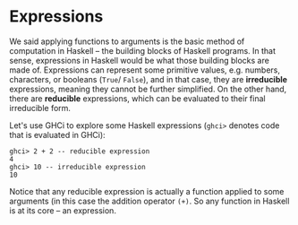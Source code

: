 # Expressions

We said applying functions to arguments is the basic method of computation in Haskell – the building blocks of Haskell programs. In that sense, expressions in Haskell would be what those building blocks are made of. Expressions can represent some primitive values, e.g. numbers, characters, or booleans \(`True`/ `False`\), and in that case, they are **irreducible** expressions, meaning they cannot be further simplified. On the other hand, there are **reducible** expressions, which can be evaluated to their final irreducible form.

Let's use GHCi to explore some Haskell expressions \(`ghci>` denotes code that is evaluated in GHCi\):

```text
ghci> 2 + 2 -- reducible expression
4
ghci> 10 -- irreducible expression
10
```

Notice that any reducible expression is actually a function applied to some arguments \(in this case the addition operator `(+)`. So any function in Haskell is at its core – an expression.

